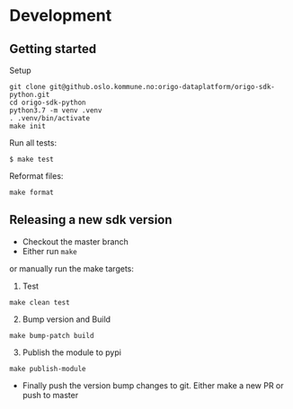 # Development

## Getting started

Setup
```
git clone git@github.oslo.kommune.no:origo-dataplatform/origo-sdk-python.git
cd origo-sdk-python
python3.7 -m venv .venv
. .venv/bin/activate
make init
```

Run all tests:
```
$ make test
```

Reformat files:
```
make format
```

## Releasing a new sdk version
* Checkout the master branch
* Either run `make` 

or manually run the make targets:
1. Test
```
make clean test
```
2. Bump version and Build
```
make bump-patch build 
```
3. Publish the module to pypi
```
make publish-module
```
* Finally push the version bump changes to git. Either make a new PR or push to master